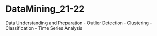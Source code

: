 # DataMining_21-22
Data Understanding and Preparation - Outlier Detection - Clustering - Classification - Time Series Analysis
